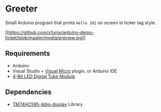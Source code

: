 # Greeter

Small Arduino program that prints `Hello 101` on screen in ticker tag style.

[[https://github.com/x1unix/arduino-demo-ticket/blob/master/media/preview.jpg]]

## Requirements

  * Arduino
  * Visual Studio + [Visual Micro](http://www.visualmicro.com/) plugin, or Arduino IDE
  * [4-Bit LED Digital Tube Module](https://bit.ly/2IaVJbS)

## Dependencies
  * [TM74HC595-4dig-display](https://github.com/kostarev/TM74HC595-4dig-display) Library 
